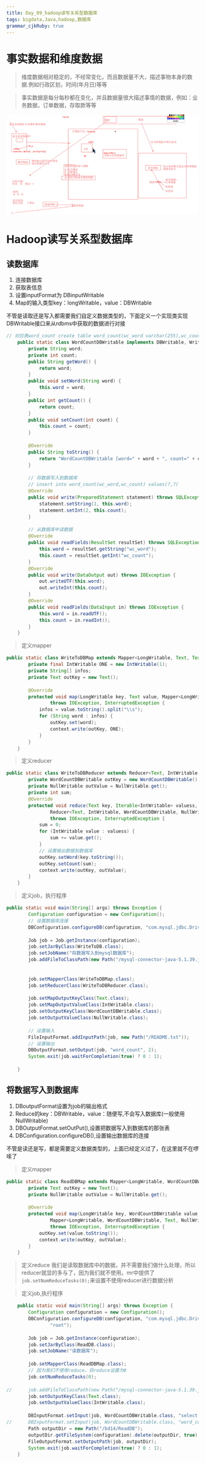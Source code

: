 ```yaml
---
title: Day_09_hadoop读写关系型数据库
tags: bigdata,Java,hadoop,数据库
grammar_cjkRuby: true
---
```


# 事实数据和维度数据

> 维度数据相对稳定的，不经常变化，而且数据量不大，描述事物本身的数据.例如行政区划，时间(年月日)等等

> 事实数据是每分每秒都在变化，并且数据量很大描述事情的数据，例如：业务数据，订单数据，存取款等等

![enter description here][1]

# Hadoop读写关系型数据库

## 读数据库

1. 连接数据库
2. 获取表信息
3. 设置inputFormat为 DBinputWritable
4. Map的输入类型key：longWritable，value：DBWritable

不管是读取还是写入都需要我们自定义数据类型的，下面定义一个实现类实现DBWritable接口来从rdbms中获取的数据进行对接

``` java
// 对应表word_count create table word_count(wc_word varchar(255),wc_count integer)
	public static class WordCountDBWritable implements DBWritable, Writable {
		private String word;
		private int count;
		public String getWord() {
			return word;
		}
		public void setWord(String word) {
			this.word = word;
		}
		public int getCount() {
			return count;
		}
		public void setCount(int count) {
			this.count = count;
		}
		
		@Override
		public String toString() {
			return "WordCountDBWritable [word=" + word + ", count=" + count + "]";
		}

		// 将数据写入到数据库
		// insert into word_count(wc_word,wc_count) values(?,?)
		@Override
		public void write(PreparedStatement statement) throws SQLException {
			statement.setString(1, this.word);
			statement.setInt(2, this.count);
		}

		// 从数据库中读数据
		@Override
		public void readFields(ResultSet resultSet) throws SQLException {
			this.word = resultSet.getString("wc_word");
			this.count = resultSet.getInt("wc_count");
		}
		@Override
		public void write(DataOutput out) throws IOException {
			out.writeUTF(this.word);
			out.writeInt(this.count);
		}
		@Override
		public void readFields(DataInput in) throws IOException {
			this.word = in.readUTF();
			this.count = in.readInt();
		}
	}

```
> 定义mapper

``` java
public static class WriteToDBMap extends Mapper<LongWritable, Text, Text, IntWritable> {
		private final IntWritable ONE = new IntWritable(1);
		private String[] infos;
		private Text outKey = new Text();

		@Override
		protected void map(LongWritable key, Text value, Mapper<LongWritable, Text, Text, IntWritable>.Context context)
				throws IOException, InterruptedException {
			infos = value.toString().split("\\s");
			for (String word : infos) {
				outKey.set(word);
				context.write(outKey, ONE);
			}
		}
	}
```

> 定义reducer 

``` java
public static class WriteToDBReducer extends Reducer<Text, IntWritable, WordCountDBWritable, NullWritable> {
		private WordCountDBWritable outKey = new WordCountDBWritable();
		private NullWritable outValue = NullWritable.get();
		private int sum;
		@Override
		protected void reduce(Text key, Iterable<IntWritable> valuess,
				Reducer<Text, IntWritable, WordCountDBWritable, NullWritable>.Context context)
				throws IOException, InterruptedException {
			sum = 0;
			for (IntWritable value : valuess) {
				sum += value.get();
			}
			// 设置输出数据到数据库
			outKey.setWord(key.toString());
			outKey.setCount(sum);
			context.write(outKey, outValue);
		}
	}
```

> 定义job，执行程序

``` java
public static void main(String[] args) throws Exception {
		Configuration configuration = new Configuration();
		// 设置数据库连接
		DBConfiguration.configureDB(configuration, "com.mysql.jdbc.Driver","jdbc:mysql://192.168.6.170:3306/xs","root","root");
		
		Job job = Job.getInstance(configuration);
		job.setJarByClass(WriteToDB.class);
		job.setJobName("将数据写入到mysql数据库");
		job.addFileToClassPath(new Path("/mysql-connector-java-5.1.39.jar"));
		
		
		job.setMapperClass(WriteToDBMap.class);
		job.setReducerClass(WriteToDBReducer.class);
		
		job.setMapOutputKeyClass(Text.class);
		job.setMapOutputValueClass(IntWritable.class);
		job.setOutputKeyClass(WordCountDBWritable.class);
		job.setOutputValueClass(NullWritable.class);
		
		// 设置输入
		FileInputFormat.addInputPath(job, new Path("/README.txt"));
		// 设置输出
		DBOutputFormat.setOutput(job, "word_count", 2);
		System.exit(job.waitForCompletion(true) ? 0 : 1);
		
	}
```


## 将数据写入到数据库

1.	DBoutputFormat设置为job的输出格式
2.	Reduce的key：DBWritable，value：随便写,不会写入数据库(一般使用NullWritable)
3.	DBOutputFormat.setOutPut(),设置把数据写入到数据库的那张表
4.	DBConfiguration.configureDB(),设置输出数据库的连接

不管是读还是写，都是需要定义数据类型的，上面已经定义过了，在这里就不在啰嗦了

> 定义mapper

``` java
public static class ReadDBMap extends Mapper<LongWritable, WordCountDBWritable, Text, NullWritable> {
		private Text outKey = new Text();
		private NullWritable outValue = NullWritable.get();

		@Override
		protected void map(LongWritable key, WordCountDBWritable value,
				Mapper<LongWritable, WordCountDBWritable, Text, NullWritable>.Context context)
				throws IOException, InterruptedException {
			outKey.set(value.toString());
			context.write(outKey, outValue);
		}
	}
```

> 定义reduce
> 我们是读取数据库中的数据，并不需要我们做什么处理，所以reducer就显的多与了，因为我们就不使用。mr中提供了`job.setNumReduceTasks(0);`来设置不使用reducer进行数据分析

> 定义job,执行程序

``` java
	public static void main(String[] args) throws Exception {
		Configuration configuration = new Configuration();
		DBConfiguration.configureDB(configuration, "com.mysql.jdbc.Driver", "jdbc:mysql://192.168.6.170:3306/xs", "root",
				"root");
		
		Job job = Job.getInstance(configuration);
		job.setJarByClass(ReadDB.class);
		job.setJobName("读数据库");

		job.setMapperClass(ReadDBMap.class);
		// 因为我们不使用reduce，将reduce设置为0
		job.setNumReduceTasks(0);

//		job.addFileToClassPath(new Path("/mysql-connector-java-5.1.39.jar"));
		job.setOutputKeyClass(Text.class);
		job.setOutputValueClass(IntWritable.class);

		DBInputFormat.setInput(job, WordCountDBWritable.class, "select * from word_count", "SELECT COUNT(*) FROM word_count");
//		DBInputFormat.setInput(job, WordCountDBWritable.class, "word_count", "", "wc_count", "wc_word", "wc_count");
		Path outputDir = new Path("/bd14/ReadDB");
		outputDir.getFileSystem(configuration).delete(outputDir, true);
		FileOutputFormat.setOutputPath(job, outputDir);
		System.exit(job.waitForCompletion(true) ? 0 : 1);
	}
```






  [1]: https://www.github.com/xiesen310/notes_Images/raw/master/images/1508413515484.jpg